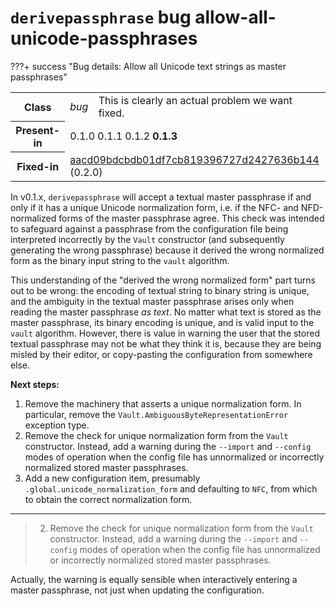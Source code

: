 # `derivepassphrase` bug allow-all-unicode-passphrases

???+ success "Bug details: Allow all Unicode text strings as master passphrases"
    <table id="bug-summary" markdown>
        <tr><th scope=col>Class<td><i>bug</i><td>This is clearly an actual problem we want fixed.
        <tr><th scope=col>Present-in<td colspan=2>0.1.0 0.1.1 0.1.2 <b>0.1.3</b>
        <tr><th scope=col>Fixed-in<td colspan=2><a href="https://github.com/the-13th-letter/derivepassphrase/commit/aacd09bdcbdb01df7cb819396727d2427636b144">aacd09bdcbdb01df7cb819396727d2427636b144</a> (0.2.0)
    </table>

In v0.1.x, `derivepassphrase` will accept a textual master passphrase if and only if it has a unique Unicode normalization form, i.e. if the NFC- and NFD-normalized forms of the master passphrase agree. This check was intended to safeguard against a passphrase from the configuration file being interpreted incorrectly by the `Vault` constructor (and subsequently generating the wrong passphrase) because it derived the wrong normalized form as the binary input string to the `vault` algorithm.

This understanding of the "derived the wrong normalized form" part turns out to be wrong: the encoding of textual string to binary string is unique, and the ambiguity in the textual master passphrase arises only when reading the master passphrase *as text*. No matter what text is stored as the master passphrase, its binary encoding is unique, and is valid input to the `vault` algorithm. However, there is value in warning the user that the stored textual passphrase may not be what they think it is, because they are being misled by their editor, or copy-pasting the configuration from somewhere else.

<b>Next steps:</b>

1. Remove the machinery that asserts a unique normalization form. In particular, remove the `Vault.AmbiguousByteRepresentationError` exception type.
2. Remove the check for unique normalization form from the `Vault` constructor. Instead, add a warning during the `--import` and `--config` modes of operation when the config file has unnormalized or incorrectly normalized stored master passphrases.
3. Add a new configuration item, presumably `.global.unicode_normalization_form` and defaulting to `NFC`, from which to obtain the correct normalization form.

--------

> 2. Remove the check for unique normalization form from the `Vault` constructor. Instead, add a warning during the `--import` and `--config` modes of operation when the config file has unnormalized or incorrectly normalized stored master passphrases.

Actually, the warning is equally sensible when interactively entering a master passphrase, not just when updating the configuration.
